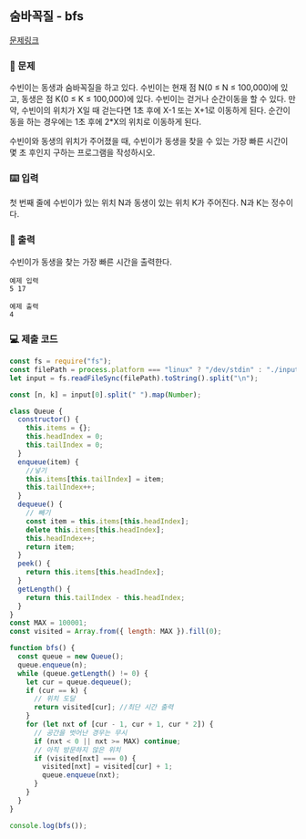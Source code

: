 ## 숨바꼭질 - bfs

[문제링크](https://www.acmicpc.net/problem/1697)

### 🙏 문제

수빈이는 동생과 숨바꼭질을 하고 있다. 수빈이는 현재 점 N(0 ≤ N ≤ 100,000)에 있고, 동생은 점 K(0 ≤ K ≤ 100,000)에 있다. 수빈이는 걷거나 순간이동을 할 수 있다. 만약, 수빈이의 위치가 X일 때 걷는다면 1초 후에 X-1 또는 X+1로 이동하게 된다. 순간이동을 하는 경우에는 1초 후에 2\*X의 위치로 이동하게 된다.

수빈이와 동생의 위치가 주어졌을 때, 수빈이가 동생을 찾을 수 있는 가장 빠른 시간이 몇 초 후인지 구하는 프로그램을 작성하시오.

### ⌨️ 입력

첫 번째 줄에 수빈이가 있는 위치 N과 동생이 있는 위치 K가 주어진다. N과 K는 정수이다.

### 🎨 출력

수빈이가 동생을 찾는 가장 빠른 시간을 출력한다.

```
예제 입력
5 17

예제 출력
4
```

### 💻 제출 코드

```javascript
const fs = require("fs");
const filePath = process.platform === "linux" ? "/dev/stdin" : "./input.txt";
let input = fs.readFileSync(filePath).toString().split("\n");

const [n, k] = input[0].split(" ").map(Number);

class Queue {
  constructor() {
    this.items = {};
    this.headIndex = 0;
    this.tailIndex = 0;
  }
  enqueue(item) {
    //넣기
    this.items[this.tailIndex] = item;
    this.tailIndex++;
  }
  dequeue() {
    // 빼기
    const item = this.items[this.headIndex];
    delete this.items[this.headIndex];
    this.headIndex++;
    return item;
  }
  peek() {
    return this.items[this.headIndex];
  }
  getLength() {
    return this.tailIndex - this.headIndex;
  }
}
const MAX = 100001;
const visited = Array.from({ length: MAX }).fill(0);

function bfs() {
  const queue = new Queue();
  queue.enqueue(n);
  while (queue.getLength() != 0) {
    let cur = queue.dequeue();
    if (cur == k) {
      // 위치 도달
      return visited[cur]; //최단 시간 출력
    }
    for (let nxt of [cur - 1, cur + 1, cur * 2]) {
      // 공간을 벗어난 경우는 무시
      if (nxt < 0 || nxt >= MAX) continue;
      // 아직 방문하지 않은 위치
      if (visited[nxt] === 0) {
        visited[nxt] = visited[cur] + 1;
        queue.enqueue(nxt);
      }
    }
  }
}

console.log(bfs());
```
